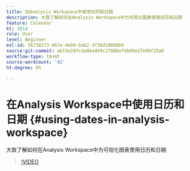 ```yaml
---
title: 在Analysis Workspace中使用日历和日期
description: 大致了解如何在Analysis Workspace中为可视化图表使用日历和日期
feature: Calendar
kt: 2014
role: User
level: Beginner
exl-id: 5b738273-867e-4eb9-bab2-3f16d18608b6
source-git-commit: abfda19fcda0b4469c27886ef4b80e2fe9bf25a6
workflow-type: tm+mt
source-wordcount: '42'
ht-degree: 0%

---
```


# 在Analysis Workspace中使用日历和日期 {#using-dates-in-analysis-workspace}

大致了解如何在Analysis Workspace中为可视化图表使用日历和日期

>[!VIDEO](https://video.tv.adobe.com/v/327350/?quality=12&learn=on&captions=chi_hans)
